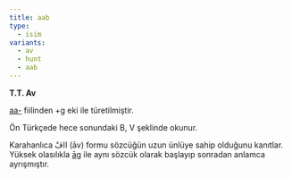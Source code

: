 ```yaml
---
title: aab
type:
  - isim
variants:
  - av
  - hunt
  - aab
---
```

**T.T. Av**

[aa-](/pt/aa-/) fiilinden +g eki ile türetilmiştir. 

Ön Türkçede hece sonundaki B, V şeklinde okunur.

Karahanlıca ااڤْ (āv) formu sözcüğün uzun ünlüye sahip olduğunu kanıtlar. Yüksek olasılıkla [āg](/pt/āg) ile aynı sözcük olarak başlayıp sonradan anlamca ayrışmıştır.
